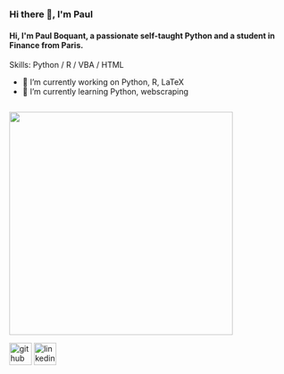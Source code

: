 ### Hi there 👋, I'm Paul
#### Hi, I'm Paul Boquant, a passionate self-taught Python and a student in Finance from Paris.

Skills: Python / R / VBA / HTML 

- 🔭 I’m currently working on Python, R, LaTeX 
- 🌱 I’m currently learning Python, webscraping 

<code> <img height = "400" src="https://github.com/paulbqnt/paulbqnt/blob/main/vol_no_drift_bm.gif" > </code>

[<img src='https://cdn.jsdelivr.net/npm/simple-icons@3.0.1/icons/github.svg' alt='github' height='40'>](https://github.com/paulbqnt)  [<img src='https://cdn.jsdelivr.net/npm/simple-icons@3.0.1/icons/linkedin.svg' alt='linkedin' height='40'>](https://www.linkedin.com/in/paulboquant/)  

